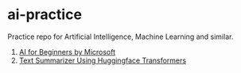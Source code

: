# ai-practice
Practice repo for Artificial Intelligence, Machine Learning and similar.

1. [AI for Beginners by Microsoft](/ai-for-beginners-microsoft/README.md)
2. [Text Summarizer Using Huggingface Transformers](/text-summarizer/README.md)